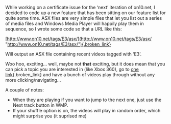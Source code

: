 While working on a certificate issue for the &#8216;next&#8217; iteration of on10.net, I decided to code up a new feature that has been sitting on our feature list for quite some time. ASX files are very simple files that let you list out a series of media files and Windows Media Player will happily play them in sequence, so I wrote some code so that a URL like this:

[http://www.on10.net/tags/E3/asx/](http://www.on10.net/tags/E3/asx/ "http://www.on10.net/tags/E3/asx/"){.broken_link}

Will output an ASX file containing recent videos tagged with &#8216;E3&#8217;.

Woo hoo, exciting&#8230; well, maybe not **that** exciting, but it does mean that you can pick a topic you are interested in (like Xbox 360), go to [one link](http://on10.net/tags/Xbox+360/asx/){.broken_link} and have a bunch of&nbsp;videos play through without any more clicking/navigating&#8230; 

A couple of notes:

  * When they are playing if you want to jump to the next one, just use the Next track button in WMP.
  * If your shuffle option is on, the videos will play in random order, which might surprise you (it suprised me)